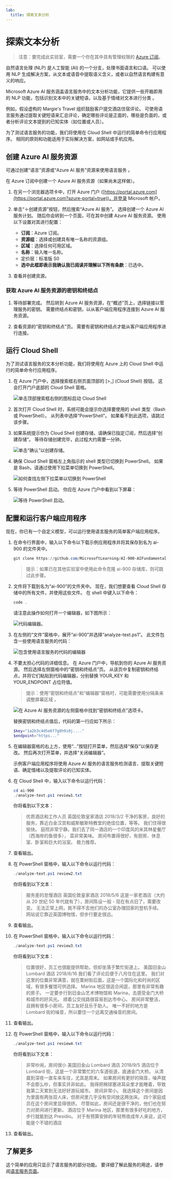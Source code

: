 ```yaml
---
lab:
  title: 探索文本分析
---
```


# 探索文本分析

> 注意：要完成此实验室，需要一个你在其中具有管理权限的 [Azure 订阅](https://azure.microsoft.com/free?azure-portal=true)。

自然语言处理 (NLP) 是人工智能 (AI) 的一个分支，处理书面语言和口语。 可以使用 NLP 生成解决方案，从文本或语音中提取语义含义，或者以自然语言构建有意义的响应。

Microsoft Azure AI 服务涵盖语言服务中的文本分析功能，它提供一些开箱即用的 NLP 功能，包括识别文本中的关键短语，以及基于情绪对文本进行分类 。

例如，假设虚构的 Margie's Travel 组织鼓励客户提交酒店住宿评论。 可使用语言服务通过提取关键短语来汇总评论，确定哪些评论是正面的，哪些是负面的，或者分析评论文本提到的已知实体（如位置或人员）。

为了测试语言服务的功能，我们将使用在 Cloud Shell 中运行的简单命令行应用程序。 相同的原则和功能适用于实际解决方案，如网站或手机应用。

## 创建 Azure AI 服务资源

可通过创建“语言”资源或“Azure AI 服务”资源来使用语言服务 。

在 Azure 订阅中创建一个 Azure AI 服务资源（如果尚未这样做）。

1. 在另一个浏览器选项卡中，打开 Azure 门户 ([https://portal.azure.com](https://portal.azure.com?azure-portal=true))，并登录 Microsoft 帐户。

1. 单击“&#65291;创建资源”按钮，然后搜索“Azure AI 服务”。 选择创建一个 Azure AI 服务计划。 随后你会转到一个页面，可在其中创建 Azure AI 服务资源。 使用以下设置对其进行配置：
    - **订阅**：Azure 订阅。
    - **资源组**：选择或创建具有唯一名称的资源组。
    - **区域**：选择任何可用区域。
    - **名称**：输入唯一名称。
    - 定价层：标准版 S0
    - **选中此框即表示我确认我已阅读并理解以下所有条款**：已选中。

1. 查看并创建资源。

### 获取 Azure AI 服务资源的密钥和终结点

1. 等待部署完成。 然后转到 Azure AI 服务资源，在“概述”页上，选择链接以管理服务的密钥。 需要终结点和密钥，以从客户端应用程序连接到 Azure AI 服务资源。

1. 查看资源的“密钥和终结点”页。 需要有密钥和终结点才能从客户端应用程序进行连接。

## 运行 Cloud Shell

为了测试语言服务的文本分析功能，我们将使用在 Azure 上的 Cloud Shell 中运行的简单命令行应用程序。

1. 在 Azure 门户中，选择搜索框右侧页面顶部的 [>_] (Cloud Shell) 按钮。 这会打开门户底部的 Cloud Shell 窗格。

    ![单击顶部搜索框右侧的图标启动 Cloud Shell](media/analyze-text-language-service/powershell-portal-guide-1.png)

1. 首次打开 Cloud Shell 时，系统可能会提示你选择要使用的 shell 类型（Bash 或 PowerShell）。 从列表中选择“PowerShell”。 如果看不到此选项，请跳过该步骤。  

1. 如果系统提示你为 Cloud Shell 创建存储，请确保已指定订阅，然后选择“创建存储”。 等待存储创建完毕，此过程大约需要一分钟。

    ![单击“确认”以创建存储。](media/analyze-text-language-service/powershell-portal-guide-2.png)

1. 确保 Cloud Shell 窗格左上角指示的 shell 类型已切换到 PowerShell。 如果是 Bash，请通过使用下拉菜单切换到 PowerShell。

    ![如何查找左侧下拉菜单以切换到 PowerShell](media/analyze-text-language-service/powershell-portal-guide-3.png)

1. 等待 PowerShell 启动。 你应在 Azure 门户中看到以下屏幕：  

    ![等待 PowerShell 启动。](media/analyze-text-language-service/powershell-prompt.png)

## 配置和运行客户端应用程序

现在，你已有一个自定义模型，可以运行使用语言服务的简单客户端应用程序。

1. 在命令行界面中，输入以下命令以下载示例应用程序并将其保存到名为 ai-900 的文件夹中。

    ```PowerShell
    git clone https://github.com/MicrosoftLearning/AI-900-AIFundamentals ai-900
    ```

    >提示：如果已在其他实验室中使用此命令克隆 ai-900 存储库，则可跳过此步骤。

1. 文件将下载到名为“ai-900”的文件夹中。 现在，我们想要查看 Cloud Shell 存储中的所有文件，并使用这些文件。 在 shell 中键入以下命令：

     ```PowerShell
    code .
    ```

    请注意此操作如何打开一个编辑器，如下图所示：

    ![代码编辑器。](media/analyze-text-language-service/powershell-portal-guide-4.png)

1. 在左侧的“文件”窗格中，展开“ai-900”并选择“analyze-text.ps1”。 此文件包含一些使用语言服务的代码：

    ![包含使用语言服务的代码的编辑器](media/analyze-text-language-service/analyze-text-code.png)

1. 不要太担心代码的详细信息。 在 Azure 门户中，导航到你的 Azure AI 服务资源。 然后选择左侧窗格中的“密钥和终结点”页。 从该页中复制密钥和终结点，并将它们粘贴到代码编辑器，分别替换 YOUR_KEY 和 YOUR_ENDPOINT 占位符值。

    > 提示：使用“密钥和终结点”和“编辑器”窗格时，可能需要使用分隔条来调整屏幕区域  。

    ![在 Azure AI 服务资源的左侧窗格中找到“密钥和终结点”选项卡。](media/analyze-text-language-service/key-endpoint-support.png)

    替换密钥和终结点值后，代码的第一行应如下所示：

    ```PowerShell
    $key="1a2b3c4d5e6f7g8h9i0j...."
    $endpoint="https..."
    ```

1. 在编辑器窗格的右上方，使用“...”按钮打开菜单，然后选择“保存”以保存更改。 然后再次打开菜单，并选择“关闭编辑器”。

    示例客户端应用程序将使用 Azure AI 服务的语言服务检测语言、提取关键短语、确定情绪以及提取评论的已知实体。

1. 在 Cloud Shell 中，输入以下命令以运行代码：

    ```PowerShell
    cd ai-900
    ./analyze-text.ps1 review1.txt
    ```

    你将看到以下文本：

    >优质酒店和工作人员 英国伦敦皇家酒店 2018/3/2 干净的客房，良好的服务，靠近白金汉宫和威斯敏斯特教堂的绝佳位置，等等。 我们住得很愉快。 庭院非常宁静。我们去了同一酒店的一个印度风的米其林星餐厅（西海岸的鱼很多）， 菜非常美味。 房间布置得很好，有厨房、休息室、卧室和巨大的浴室。 极力推荐。

1. 查看输出。

1. 在 PowerShell 窗格中，输入以下命令以运行代码：

    ```PowerShell
    ./analyze-text.ps1 review2.txt
    ```

    你将看到以下文本：

    >服务差的怠慢酒店 英国伦敦皇家酒店 2018/5/6 这是一家老酒店（大约从 20 世纪 50 年代就有了），房间陈设一般 - 现在有点旧了，需要改变。 无法正常上网，我不得不去他们的办公室办理回家的登机手续。 网站说它靠近英国博物馆，但步行要走很远。

1. 查看输出。

1. 在 PowerShell 窗格中，输入以下命令以运行代码：

    ```PowerShell
    ./analyze-text.ps1 review3.txt
    ```

    你将看到以下文本：

    >位置很好，员工也很能提供帮助，但却坐落于繁忙街道上。
    美国旧金山 Lombard 酒店 2018/8/16 我们看了评论后便于八月住在这里。 我们对这里的位置非常满意，就在栗树街后面，这是一个国际化和时尚的区域，有很多餐馆可供选择。 Marina 地区很适合闲逛，那里有非常有趣的房子。 一定要步行到旧金山艺术博物馆和 Marina，去感受金门大桥和城市的好风光。 顺着公交线路很容易到达市中心。 房间非常整洁，且拥有很多小房间，员工友好且乐于助人。 唯一不好的地方是 Lombard 街的噪音，所以要住一个远离交通噪音的房间。

1. 查看输出。

1. 在 PowerShell 窗格中，输入以下命令以运行代码：

    ```PowerShell
    ./analyze-text.ps1 review4.txt
    ```

    你将看到以下文本：

    >非常吵闹，房间很小 美国旧金山 Lombard 酒店 2018/9/5 酒店位于 Lombard 街，这是一个非常繁忙的六车道街道，直通金门大桥。 从清晨到深夜一直车来车往，尤其是周末。 如果房间有更好的隔音，噪声就不会那么吵，但事实并非如此。 我得把棉球塞进耳朵里才能睡着，导致我第二天累到无法好好游玩城市。 房间非常小。 我选择这个房间是因为里面有两张双人床，但房间里几乎没有空间放这两张床。 四个家庭成员在这个房间里显得很挤。 尽管如此，房间还是很干净的，他们也在努力对房间进行更新。 酒店位于 Marina 地区，那里有很多好吃的地方，步行就能到达 Presidio。 对于有预算安排的年轻熬夜成年人来说，这可能是个不错的酒店

1. 查看输出。

## 了解更多

这个简单的应用只显示了语言服务的部分功能。 要详细了解此服务的用途，请参阅[语言服务页面](https://azure.microsoft.com/services/cognitive-services/language-service/)。
